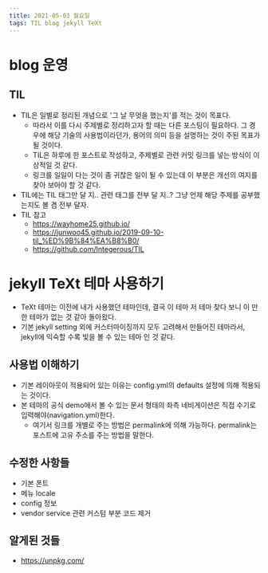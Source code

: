```yaml
---
title: 2021-05-03 월요일
tags: TIL blog jekyll TeXt
---
```


# blog 운영
## TIL
- TIL은 일별로 정리된 개념으로 '그 날 무엇을 했는지'를 적는 것이 목표다.
  - 따라서 이를 다시 주제별로 정리하고자 할 때는 다른 포스팅이 필요하다. 그 경우에 해당 기술의 사용법이라던가, 용어의 의미 등을 설명하는 것이 주된 목표가 될 것이다.
  - TIL은 하루에 한 포스트로 작성하고, 주제별로 관련 커밋 링크를 넣는 방식이 이상적일 것 같다.
  - 링크를 일일이 다는 것이 좀 귀찮은 일이 될 수 있는데 이 부분은 개선의 여지를 찾아 보아야 할 것 같다.
- TIL에는 TIL 태그만 달 지.. 관련 태그를 전부 달 지..? 그냥 언제 해당 주제를 공부했는지도 볼 겸 전부 달자. 
- TIL 참고
  - https://wayhome25.github.io/
  - https://junwoo45.github.io/2019-09-10-til_%ED%9B%84%EA%B8%B0/ 
  - https://github.com/Integerous/TIL

# jekyll TeXt 테마 사용하기
- TeXt 테마는 이전에 내가 사용했던 테마인데, 결국 이 테마 저 테마 찾다 보니 이 만한 테마가 없는 것 같아 돌아왔다.
- 기본 jekyll setting 외에 커스터마이징까지 모두 고려해서 만들어진 테마라서, jekyll에 익숙할 수록 빛을 볼 수 있는 테마 인 것 같다.

## 사용법 이해하기
- 기본 레이아웃이 적용되어 있는 이유는 config.yml의 defaults 설정에 의해 적용되는 것이다.
- 본 테마의 공식 demo에서 볼 수 있는 문서 형태의 좌측 네비게이션은 직접 수기로 입력해야(navigation.yml)한다.
  - 여기서 링크를 개별로 주는 방법은 permalink에 의해 가능하다. permalink는 포스트에 고유 주소를 주는 방법을 말한다.

## 수정한 사항들
- 기본 폰트
- 메뉴 locale
- config 정보
- vendor service 관련 커스텀 부분 코드 제거

## 알게된 것들
- https://unpkg.com/